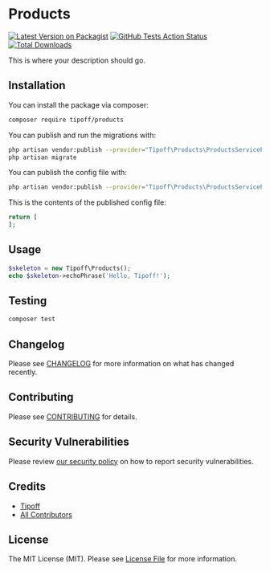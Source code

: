 # Products

[![Latest Version on Packagist](https://img.shields.io/packagist/v/tipoff/products.svg?style=flat-square)](https://packagist.org/packages/tipoff/products)
[![GitHub Tests Action Status](https://img.shields.io/github/workflow/status/tipoff/products/run-tests?label=tests)](https://github.com/tipoff/products/actions?query=workflow%3ATests+branch%3Amaster)
[![Total Downloads](https://img.shields.io/packagist/dt/tipoff/products.svg?style=flat-square)](https://packagist.org/packages/tipoff/products)

This is where your description should go.

## Installation

You can install the package via composer:

```bash
composer require tipoff/products
```

You can publish and run the migrations with:

```bash
php artisan vendor:publish --provider="Tipoff\Products\ProductsServiceProvider" --tag="migrations"
php artisan migrate
```

You can publish the config file with:
```bash
php artisan vendor:publish --provider="Tipoff\Products\ProductsServiceProvider" --tag="config"
```

This is the contents of the published config file:

```php
return [
];
```

## Usage

```php
$skeleton = new Tipoff\Products();
echo $skeleton->echoPhrase('Hello, Tipoff!');
```

## Testing

```bash
composer test
```

## Changelog

Please see [CHANGELOG](CHANGELOG.md) for more information on what has changed recently.

## Contributing

Please see [CONTRIBUTING](.github/CONTRIBUTING.md) for details.

## Security Vulnerabilities

Please review [our security policy](../../security/policy) on how to report security vulnerabilities.

## Credits

- [Tipoff](https://github.com/tipoff)
- [All Contributors](../../contributors)

## License

The MIT License (MIT). Please see [License File](LICENSE.md) for more information.
